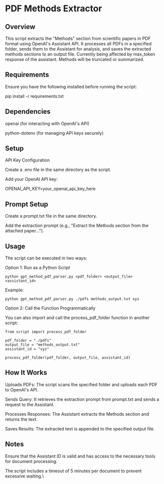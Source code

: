 # PDF Methods Extractor

## Overview

This script extracts the "Methods" section from scientific papers in PDF format using OpenAI's Assistant API. It processes all PDFs in a specified folder, sends them to the Assistant for analysis, and saves the extracted methods sections to an output file.
Currently being affected by max_token response of the assistant. Methods will be truncated or summarized.

## Requirements

Ensure you have the following installed before running the script:

pip install -r requirements.txt

## Dependencies

openai (for interacting with OpenAI's API)

python-dotenv (for managing API keys securely)

## Setup

API Key Configuration

Create a .env file in the same directory as the script.

Add your OpenAI API key:

OPENAI_API_KEY=your_openai_api_key_here

## Prompt Setup

Create a prompt.txt file in the same directory.

Add the extraction prompt (e.g., "Extract the Methods section from the attached paper...").

## Usage

The script can be executed in two ways:

Option 1: Run as a Python Script
````
python gpt_method_pdf_parser.py <pdf_folder> <output_file> <assistant_id>
````

Example:
````
python gpt_method_pdf_parser.py ./pdfs methods_output.txt xyz
````

Option 2: Call the Function Programmatically

You can also import and call the process_pdf_folder function in another script:
````
from script import process_pdf_folder

pdf_folder = "./pdfs"
output_file = "methods_output.txt"
assistant_id = "xyz"

process_pdf_folder(pdf_folder, output_file, assistant_id)
````

## How It Works

Uploads PDFs: The script scans the specified folder and uploads each PDF to OpenAI's API.

Sends Query: It retrieves the extraction prompt from prompt.txt and sends a request to the Assistant.

Processes Responses: The Assistant extracts the Methods section and returns the text.

Saves Results: The extracted text is appended to the specified output file.

## Notes

Ensure that the Assistant ID is valid and has access to the necessary tools for document processing.

The script includes a timeout of 5 minutes per document to prevent excessive waiting.\

